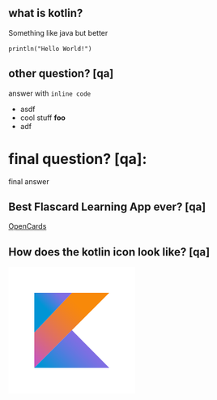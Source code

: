 ## what is kotlin?

Something like java but  better

```
println("Hello World!")
```


## other question? [qa]

answer with `inline code`
* asdf
* cool stuff **foo**
* adf

# final question?  [qa]:

final answer


## Best Flascard Learning App ever? [qa]


[OpenCards](http://opencards.info)

## How does the kotlin icon look like? [qa]

![](.kotlin_qa.images/kotlin_250x250.png)
